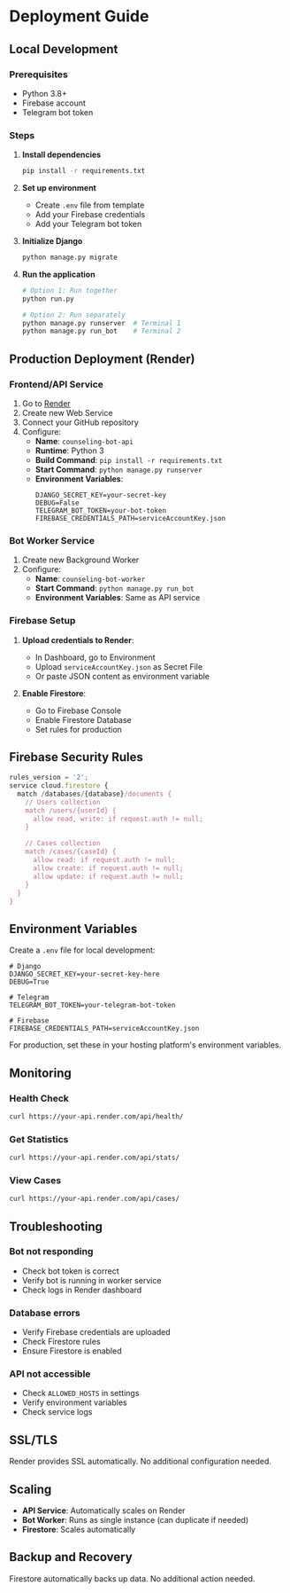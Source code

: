 # Deployment Guide

## Local Development

### Prerequisites
- Python 3.8+
- Firebase account
- Telegram bot token

### Steps

1. **Install dependencies**
   ```bash
   pip install -r requirements.txt
   ```

2. **Set up environment**
   - Create `.env` file from template
   - Add your Firebase credentials
   - Add your Telegram bot token

3. **Initialize Django**
   ```bash
   python manage.py migrate
   ```

4. **Run the application**
   ```bash
   # Option 1: Run together
   python run.py
   
   # Option 2: Run separately
   python manage.py runserver  # Terminal 1
   python manage.py run_bot    # Terminal 2
   ```

## Production Deployment (Render)

### Frontend/API Service

1. Go to [Render](https://render.com)
2. Create new Web Service
3. Connect your GitHub repository
4. Configure:
   - **Name**: `counseling-bot-api`
   - **Runtime**: Python 3
   - **Build Command**: `pip install -r requirements.txt`
   - **Start Command**: `python manage.py runserver`
   - **Environment Variables**:
     ```
     DJANGO_SECRET_KEY=your-secret-key
     DEBUG=False
     TELEGRAM_BOT_TOKEN=your-bot-token
     FIREBASE_CREDENTIALS_PATH=serviceAccountKey.json
     ```

### Bot Worker Service

1. Create new Background Worker
2. Configure:
   - **Name**: `counseling-bot-worker`
   - **Start Command**: `python manage.py run_bot`
   - **Environment Variables**: Same as API service

### Firebase Setup

1. **Upload credentials to Render**:
   - In Dashboard, go to Environment
   - Upload `serviceAccountKey.json` as Secret File
   - Or paste JSON content as environment variable

2. **Enable Firestore**:
   - Go to Firebase Console
   - Enable Firestore Database
   - Set rules for production

## Firebase Security Rules

```javascript
rules_version = '2';
service cloud.firestore {
  match /databases/{database}/documents {
    // Users collection
    match /users/{userId} {
      allow read, write: if request.auth != null;
    }
    
    // Cases collection
    match /cases/{caseId} {
      allow read: if request.auth != null;
      allow create: if request.auth != null;
      allow update: if request.auth != null;
    }
  }
}
```

## Environment Variables

Create a `.env` file for local development:

```env
# Django
DJANGO_SECRET_KEY=your-secret-key-here
DEBUG=True

# Telegram
TELEGRAM_BOT_TOKEN=your-telegram-bot-token

# Firebase
FIREBASE_CREDENTIALS_PATH=serviceAccountKey.json
```

For production, set these in your hosting platform's environment variables.

## Monitoring

### Health Check
```bash
curl https://your-api.render.com/api/health/
```

### Get Statistics
```bash
curl https://your-api.render.com/api/stats/
```

### View Cases
```bash
curl https://your-api.render.com/api/cases/
```

## Troubleshooting

### Bot not responding
- Check bot token is correct
- Verify bot is running in worker service
- Check logs in Render dashboard

### Database errors
- Verify Firebase credentials are uploaded
- Check Firestore rules
- Ensure Firestore is enabled

### API not accessible
- Check `ALLOWED_HOSTS` in settings
- Verify environment variables
- Check service logs

## SSL/TLS

Render provides SSL automatically. No additional configuration needed.

## Scaling

- **API Service**: Automatically scales on Render
- **Bot Worker**: Runs as single instance (can duplicate if needed)
- **Firestore**: Scales automatically

## Backup and Recovery

Firestore automatically backs up data. No additional action needed.

